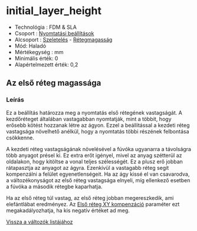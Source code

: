 # initial\_layer\_height

* Technológia : FDM & SLA
* Csoport : [Nyomtatási beállítások](../../../konfig/print_settings)
* Alcsoport : [Szeletelés](../../../konfig/print_settings#szeletelés) - [Rétegmagasság](../../../konfig/print_settings#rétegmagasság)
* Mód: Haladó
* Mértékegység : mm
* Minimális érték: 0
* Alapértelmezett érték: 0,2

## Az első réteg magassága

### Leírás

Ez a beállítás határozza meg a nyomtatás első rétegének vastagságát. A kezdőréteget általában vastagabban nyomtatják, mint a többit, hogy erősebb kötést hozzanak létre az ágyon. Ezzel a beállítással a kezdeti réteg vastagsága növelhető anélkül, hogy a nyomtatás többi részének felbontása csökkenne.

A kezdeti réteg vastagságának növelésével a fúvóka ugyanarra a távolságra több anyagot présel ki. Ez extra erőt igényel, mivel az anyag szétterül az oldalakon, hogy kitöltse a vonal teljes szélességét. Ez a plusz erő jobban rátapasztja az anyagot az ágyra. Ezenkívül a vastagabb réteg segít kompenzálni a felület egyenetlenségeit. Ha az ágy kissé el van csavarodva, a változékonyságot az első réteg vastagsága elnyeli, míg ellenkező esetben a fúvóka a második rétegbe kaparhatja.

Ha az első réteg túl vastag, az első réteg jobban megereszkedik, ami elefántlábat eredményez. Az [Első réteg XY kompenzáció](first_layer_size_compensation.md) paraméter ezt megakadályozhatja, ha kis negatív értéket ad meg.

[Vissza a változók listájához](../../variable_list)

